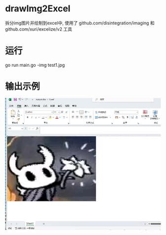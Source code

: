 # drawImg2Excel

拆分img图片并绘制到excel中, 使用了 github.com/disintegration/imaging 和 github.com/xuri/excelize/v2 工具

# 运行
go run main.go -img test1.jpg

# 输出示例
![image](outExample.png)
